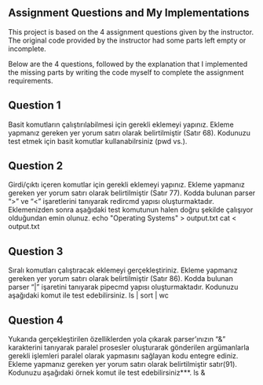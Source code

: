## Assignment Questions and My Implementations
This project is based on the 4 assignment questions given by the instructor. The original code provided by the instructor had some parts left empty or incomplete.

Below are the 4 questions, followed by the explanation that I implemented the missing parts by writing the code myself to complete the assignment requirements.

## Question 1
Basit komutların çalıştırılabilmesi için gerekli eklemeyi yapınız. Ekleme yapmanız gereken yer yorum satırı olarak belirtilmiştir (Satır 68). Kodunuzu test etmek için basit komutlar kullanabilrsiniz (pwd vs.).

## Question 2
Girdi/çıktı içeren komutlar için gerekli eklemeyi yapınız. Ekleme yapmanız gereken yer yorum satırı olarak belirtilmiştir (Satır 77). Kodda bulunan parser “>” ve “<” işaretlerini tanıyarak redircmd yapısı oluşturmaktadır. Eklemenizden sonra aşağıdaki test komutunun halen doğru şekilde çalışıyor olduğundan emin olunuz.
      echo "Operating Systems" > output.txt
      cat < output.txt

## Question 3
 Sıralı komutları çalıştıracak eklemeyi gerçekleştiriniz. Ekleme yapmanız gereken yer yorum satırı olarak belirtilmiştir (Satır 86). Kodda bulunan parser “|” işaretini tanıyarak pipecmd yapısı oluşturmaktadır. Kodunuzu aşağıdaki komut ile test edebilirsiniz.
ls | sort | wc

## Question 4
Yukarıda gerçekleştirilen özelliklerden yola çıkarak parser’ınızın “&” karakterini tanıyarak paralel prosesler oluşturarak gönderilen argümanlarla gerekli işlemleri paralel olarak yapmasını sağlayan kodu entegre ediniz. Ekleme yapmanız gereken yer yorum satırı olarak belirtilmiştir satır(91). Kodunuzu aşağıdaki örnek komut ile test edebilirsiniz***.
ls &
